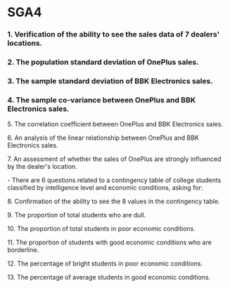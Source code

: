 # SGA4

###   1\. Verification of the ability to see the sales data of 7 dealers' locations.

###   2\. The population standard deviation of OnePlus sales.

###   3\. The sample standard deviation of BBK Electronics sales.

###   4\. The sample co-variance between OnePlus and BBK Electronics sales.

  5\. The correlation coefficient between OnePlus and BBK Electronics sales.

  6\. An analysis of the linear relationship between OnePlus and BBK Electronics sales.

  7\. An assessment of whether the sales of OnePlus are strongly influenced by the dealer's location.

\- There are 6 questions related to a contingency table of college students classified by intelligence level and economic conditions, asking for:

  8\. Confirmation of the ability to see the 8 values in the contingency table.

  9\. The proportion of total students who are dull.

  10\. The proportion of total students in poor economic conditions.

  11\. The proportion of students with good economic conditions who are borderline.

  12\. The percentage of bright students in poor economic conditions.

  13\. The percentage of average students in good economic conditions.